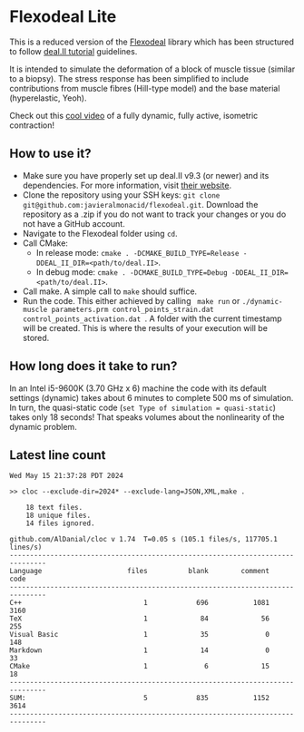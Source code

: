 # Flexodeal Lite
This is a reduced version of the [Flexodeal](https://github.com/javieralmonacid/flexodeal) library which has been structured to follow [deal.II tutorial](https://www.dealii.org/current/doxygen/deal.II/Tutorial.html) guidelines. 

It is intended to simulate the deformation of a block of muscle tissue (similar to a biopsy). The stress response has been simplified to include contributions from muscle fibres (Hill-type model) and the base material (hyperelastic, Yeoh).

Check out this [cool video](https://youtu.be/CCTiSV1Vl7o) of a fully dynamic, fully active, isometric contraction!

## How to use it?

- Make sure you have properly set up deal.II v9.3 (or newer) and its dependencies. For more information, visit [their website](http://www.dealii.org).
- Clone the repository using your SSH keys: ```git clone git@github.com:javieralmonacid/flexodeal.git```. Download the repository as a .zip if you do not want to track your changes or you do not have a GitHub account.
- Navigate to the Flexodeal folder using ```cd```.
- Call CMake:
    - In release mode: ```cmake . -DCMAKE_BUILD_TYPE=Release -DDEAL_II_DIR=<path/to/deal.II>```.
    - In debug mode: ```cmake . -DCMAKE_BUILD_TYPE=Debug -DDEAL_II_DIR=<path/to/deal.II>```.
- Call make. A simple call to ```make``` should suffice.
- Run the code. This either achieved by calling ``` make run``` or ```./dynamic-muscle parameters.prm control_points_strain.dat control_points_activation.dat ```. A folder with the current timestamp will be created. This is where the results of your execution will be stored.

## How long does it take to run?

In an Intel i5-9600K (3.70 GHz x 6) machine the code with its default settings (dynamic) takes about 6 minutes to complete 500 ms of simulation. In turn, the quasi-static code (`set Type of simulation = quasi-static`) takes only 18 seconds! That speaks volumes about the nonlinearity of the dynamic problem.

## Latest line count

```
Wed May 15 21:37:28 PDT 2024

>> cloc --exclude-dir=2024* --exclude-lang=JSON,XML,make .
    
    18 text files.
    18 unique files.                              
    14 files ignored.

github.com/AlDanial/cloc v 1.74  T=0.05 s (105.1 files/s, 117705.1 lines/s)
-------------------------------------------------------------------------------
Language                     files          blank        comment           code
-------------------------------------------------------------------------------
C++                              1            696           1081           3160
TeX                              1             84             56            255
Visual Basic                     1             35              0            148
Markdown                         1             14              0             33
CMake                            1              6             15             18
-------------------------------------------------------------------------------
SUM:                             5            835           1152           3614
-------------------------------------------------------------------------------

```
